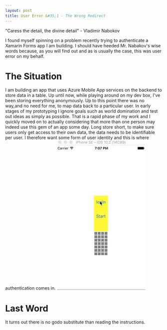 ```yaml
---
layout: post
title: User Error &#35;1 - The Wrong Redirect
---
```


"Caress the detail, the divine detail" - Vladimir Nabokov

I found myself spinning on a problem recently trying to authenticate a Xamarin Forms app I am building. I should have heeded Mr. Nabakov's wise words because, as you will find out and as is usually the case, this was user error on my behalf. 

# The Situation #
I am building an app that uses Azure Mobile App services on the backend to store data in a table. Up until now, while playing around on my dev box, I've been storing everything anonymously. Up to this point there was no way,and no need for me, to map data back to a particular user. In early stages of my prototyping I ignore goals such as world domination and test out ideas as simply as possible. That is a rapid phase of my work and I quickly moved on to actually considering that more than one person may indeed use this gem of an app some day. Long store short, to make sure users only get access to their own data, the data needs to be identifiable per user. I therefore want some form of user identity and this is where authentication comes in. 
![Authentication dialog disappearing](/images/auth-dialog-disappears.gif)


# Last Word #
It turns out there is no godo substitute than reading the instructions. 
